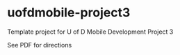 # uofdmobile-project3
Template project for U of D Mobile Development Project 3

See PDF for directions
